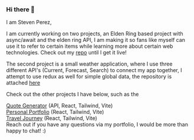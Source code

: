 ### Hi there 👋

I am Steven Perez, 

I am currently working on two projects, an Elden Ring based project with async/await and the elden ring API, I am making it so fans like myself can use it to refer to certain items while learning more about certain web technologies. Check out my <a href='https://github.com/Stevenalp18/elden-ring-directory'>repo</a> until I get it live!

The second project is a small weather application, where I use three different API's (Current, Forecast, Search) to connect my app together, I attempt to use redux as well for simple global data, the repository is attached <a href="https://github.com/Stevenalp18/weather-app">here</a>


Check out the other projects I have below, such as the 

<a href='https://quote-generator-stevenalp18.netlify.app/'>Quote Generator</a> (API, React, Tailwind, Vite)
<br/>
<a href='https://stevenalp.com/'>Personal Portfolio</a> (React, Tailwind, Vite)
<br />
<a href='https://travel-journey-stevenalp18.netlify.app/'>Travel Journey</a> (React, Tailwind, Vite)
<br />
Reach out if you have any questions via my portfolio, I would be more than happy to chat! :)
<!--
**Stevenalp18/Stevenalp18** is a ✨ _special_ ✨ repository because its `README.md` (this file) appears on your GitHub profile.

Here are some ideas to get you started:

- 🔭 I’m currently working on ...
- 🌱 I’m currently learning ...
- 👯 I’m looking to collaborate on ...
- 🤔 I’m looking for help with ...
- 💬 Ask me about ...
- 📫 How to reach me: ...
- 😄 Pronouns: ...
- ⚡ Fun fact: ...
-->
